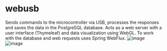 # webusb
Sends commands to the microcontroller via USB, processes the responses and saves the data in the PostgreSQL database. Acts as a web server with a user interface (Thymeleaf) and data visualization using WebGL. To work with the database and web requests uses Spring WebFlux.
![image](https://user-images.githubusercontent.com/10992271/236454466-cdd61daf-934c-4000-b509-d66f2d0edd2a.png)
![image](https://user-images.githubusercontent.com/10992271/236456772-2e213910-3c78-421b-9e80-c700c337c59a.png)
